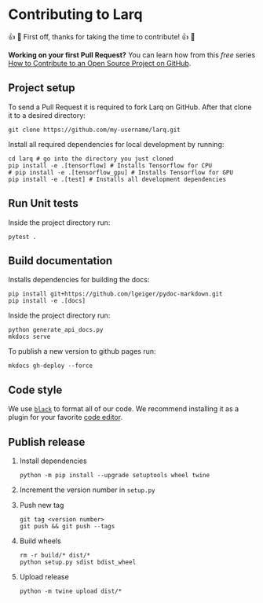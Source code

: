 # Contributing to Larq

👍 🎉 First off, thanks for taking the time to contribute! 👍 🎉

**Working on your first Pull Request?** You can learn how from this _free_ series
[How to Contribute to an Open Source Project on GitHub](https://egghead.io/courses/how-to-contribute-to-an-open-source-project-on-github).

## Project setup

To send a Pull Request it is required to fork Larq on GitHub.
After that clone it to a desired directory:

```shell
git clone https://github.com/my-username/larq.git
```

Install all required dependencies for local development by running:

```shell
cd larq # go into the directory you just cloned
pip install -e .[tensorflow] # Installs Tensorflow for CPU
# pip install -e .[tensorflow_gpu] # Installs Tensorflow for GPU
pip install -e .[test] # Installs all development dependencies
```

## Run Unit tests

Inside the project directory run:

```shell
pytest .
```

## Build documentation

Installs dependencies for building the docs:

```shell
pip install git+https://github.com/lgeiger/pydoc-markdown.git
pip install -e .[docs]
```

Inside the project directory run:

```shell
python generate_api_docs.py
mkdocs serve
```

To publish a new version to github pages run:

```shell
mkdocs gh-deploy --force
```

## Code style

We use [`black`](https://black.readthedocs.io/en/stable/) to format all of our code. We recommend installing it as a plugin for your favorite [code editor](https://black.readthedocs.io/en/stable/editor_integration.html).

## Publish release

1. Install dependencies

   ```shell
   python -m pip install --upgrade setuptools wheel twine
   ```

2. Increment the version number in `setup.py`

3. Push new tag

   ```shell
   git tag <version number>
   git push && git push --tags
   ```

4. Build wheels

   ```shell
   rm -r build/* dist/*
   python setup.py sdist bdist_wheel
   ```

5. Upload release

   ```shell
   python -m twine upload dist/*
   ```
